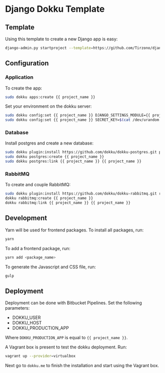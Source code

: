 # Django Dokku Template

## Template

Using this template to create a new Django app is easy:

```bash
django-admin.py startproject --template=https://github.com/Tirzono/django-dokku-template/archive/master.zip -e py,md,example,json,sh,js -n Procfile {{ project_name }} .
```

## Configuration

### Application

To create the app:

```bash
sudo dokku apps:create {{ project_name }}
```

Set your environment on the dokku server:

```bash
sudo dokku config:set {{ project_name }} DJANGO_SETTINGS_MODULE={{ project_name }}.settings.production
sudo dokku config:set {{ project_name }} SECRET_KEY=$(cat /dev/urandom | tr -dc 'a-zA-Z0-9' | fold -w 32 | head -n 1)
```

### Database

Install postgres and create a new database:

```bash
sudo dokku plugin:install https://github.com/dokku/dokku-postgres.git postgres
sudo dokku postgres:create {{ project_name }}
sudo dokku postgres:link {{ project_name }} {{ project_name }}
```

### RabbitMQ

To create and couple RabbitMQ:

```bash
sudo dokku plugin:install https://github.com/dokku/dokku-rabbitmq.git rabbitmq
dokku rabbitmq:create {{ project_name }}
dokku rabbitmq:link {{ project_name }} {{ project_name }}
```

## Development

Yarn will be used for frontend packages. To install all packages, run:

```bash
yarn
```

To add a frontend package, run:

```bash
yarn add <package_name>
```

To generate the Javascript and CSS file, run:

```bash
gulp
```

## Deployment

Deployment can be done with Bitbucket Pipelines. Set the following
parameters:

* DOKKU_USER
* DOKKU_HOST
* DOKKU_PRODUCTION_APP

Where `DOKKU_PRODUCTION_APP` is equal to `{{ project_name }}`.

A Vagrant box is present to test the dokku deployment. Run:

```bash
vagrant up --provider=virtualbox
```

Next go to `dokku.me` to finish the installation and start using the
Vagrant box.
